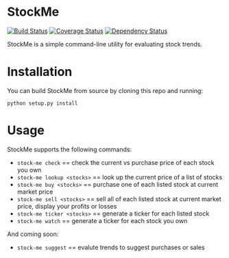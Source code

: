 StockMe
=======

[![Build Status](https://travis-ci.org/TheKevJames/stock-me.svg?branch=master)](https://travis-ci.org/TheKevJames/stock-me.git)
[![Coverage Status](https://coveralls.io/repos/TheKevJames/stock-me/badge.png?branch=master)](https://coveralls.io/r/TheKevJames/stock-me?branch=master)
[![Dependency Status](https://gemnasium.com/TheKevJames/stock-me.svg)](https://gemnasium.com/TheKevJames/stock-me)


StockMe is a simple command-line utility for evaluating stock trends.

Installation
============

You can build StockMe from source by cloning this repo and running:

    python setup.py install

Usage
=====

StockMe supports the following commands:
* `stock-me check` == check the current vs purchase price of each stock you own
* `stock-me lookup <stocks>` == look up the current price of a list of stocks
* `stock-me buy <stocks>` == purchase one of each listed stock at current market price
* `stock-me sell <stocks>` == sell all of each listed stock at current market price, display your profits or losses
* `stock-me ticker <stocks>` == generate a ticker for each listed stock
* `stock-me watch` == generate a ticker for each stock you own

And coming soon:
* `stock-me suggest` == evalute trends to suggest purchases or sales
